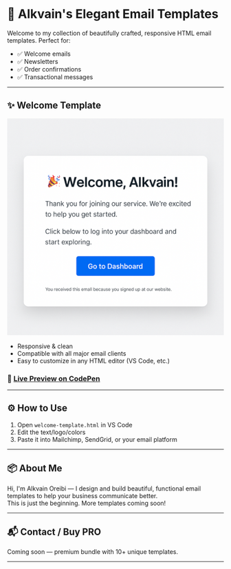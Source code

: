 # 💌 Alkvain's Elegant Email Templates

Welcome to my collection of beautifully crafted, responsive HTML email templates. Perfect for:

- ✅ Welcome emails
- ✅ Newsletters
- ✅ Order confirmations
- ✅ Transactional messages

---

## ✨ Welcome Template

![Preview](screenshotswelcome-template-preview.png.png)

- Responsive & clean  
- Compatible with all major email clients  
- Easy to customize in any HTML editor (VS Code, etc.)

### 🔗 [Live Preview on CodePen](#)

---

## ⚙️ How to Use

1. Open `welcome-template.html` in VS Code
2. Edit the text/logo/colors
3. Paste it into Mailchimp, SendGrid, or your email platform

---

## 📦 About Me

Hi, I'm Alkvain Oreibi — I design and build beautiful, functional email templates to help your business communicate better.  
This is just the beginning. More templates coming soon!

---

## 📬 Contact / Buy PRO

Coming soon — premium bundle with 10+ unique templates.

---
